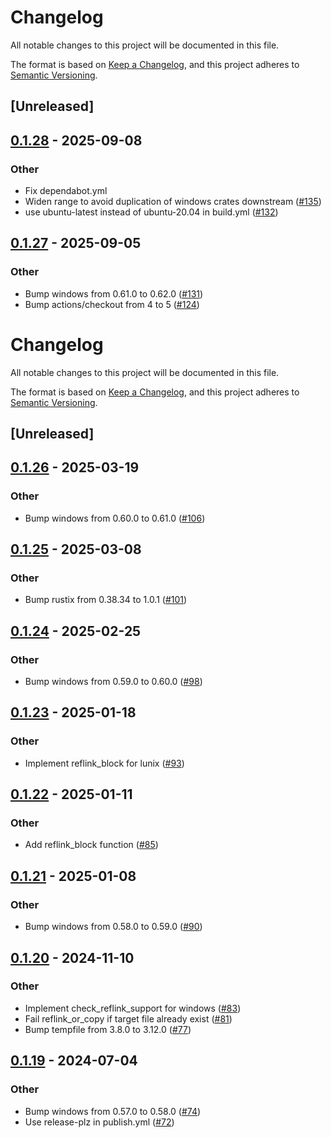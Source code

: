 # Changelog

All notable changes to this project will be documented in this file.

The format is based on [Keep a Changelog](https://keepachangelog.com/en/1.0.0/),
and this project adheres to [Semantic Versioning](https://semver.org/spec/v2.0.0.html).

## [Unreleased]

## [0.1.28](https://github.com/cargo-bins/reflink-copy/compare/v0.1.27...v0.1.28) - 2025-09-08

### Other

- Fix dependabot.yml
- Widen range to avoid duplication of windows crates downstream ([#135](https://github.com/cargo-bins/reflink-copy/pull/135))
- use ubuntu-latest instead of ubuntu-20.04 in build.yml ([#132](https://github.com/cargo-bins/reflink-copy/pull/132))

## [0.1.27](https://github.com/cargo-bins/reflink-copy/compare/v0.1.26...v0.1.27) - 2025-09-05

### Other

- Bump windows from 0.61.0 to 0.62.0 ([#131](https://github.com/cargo-bins/reflink-copy/pull/131))
- Bump actions/checkout from 4 to 5 ([#124](https://github.com/cargo-bins/reflink-copy/pull/124))
# Changelog
All notable changes to this project will be documented in this file.

The format is based on [Keep a Changelog](https://keepachangelog.com/en/1.0.0/),
and this project adheres to [Semantic Versioning](https://semver.org/spec/v2.0.0.html).

## [Unreleased]

## [0.1.26](https://github.com/cargo-bins/reflink-copy/compare/v0.1.25...v0.1.26) - 2025-03-19

### Other

- Bump windows from 0.60.0 to 0.61.0 ([#106](https://github.com/cargo-bins/reflink-copy/pull/106))

## [0.1.25](https://github.com/cargo-bins/reflink-copy/compare/v0.1.24...v0.1.25) - 2025-03-08

### Other

- Bump rustix from 0.38.34 to 1.0.1 ([#101](https://github.com/cargo-bins/reflink-copy/pull/101))

## [0.1.24](https://github.com/cargo-bins/reflink-copy/compare/v0.1.23...v0.1.24) - 2025-02-25

### Other

- Bump windows from 0.59.0 to 0.60.0 ([#98](https://github.com/cargo-bins/reflink-copy/pull/98))

## [0.1.23](https://github.com/cargo-bins/reflink-copy/compare/v0.1.22...v0.1.23) - 2025-01-18

### Other

- Implement reflink_block for lunix ([#93](https://github.com/cargo-bins/reflink-copy/pull/93))

## [0.1.22](https://github.com/cargo-bins/reflink-copy/compare/v0.1.21...v0.1.22) - 2025-01-11

### Other

- Add reflink_block function ([#85](https://github.com/cargo-bins/reflink-copy/pull/85))

## [0.1.21](https://github.com/cargo-bins/reflink-copy/compare/v0.1.20...v0.1.21) - 2025-01-08

### Other

- Bump windows from 0.58.0 to 0.59.0 ([#90](https://github.com/cargo-bins/reflink-copy/pull/90))

## [0.1.20](https://github.com/cargo-bins/reflink-copy/compare/v0.1.19...v0.1.20) - 2024-11-10

### Other

- Implement check_reflink_support for windows ([#83](https://github.com/cargo-bins/reflink-copy/pull/83))
- Fail reflink_or_copy if target file already exist ([#81](https://github.com/cargo-bins/reflink-copy/pull/81))
- Bump tempfile from 3.8.0 to 3.12.0 ([#77](https://github.com/cargo-bins/reflink-copy/pull/77))

## [0.1.19](https://github.com/cargo-bins/reflink-copy/compare/v0.1.18...v0.1.19) - 2024-07-04

### Other
- Bump windows from 0.57.0 to 0.58.0 ([#74](https://github.com/cargo-bins/reflink-copy/pull/74))
- Use release-plz in publish.yml ([#72](https://github.com/cargo-bins/reflink-copy/pull/72))
